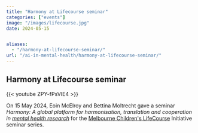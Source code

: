 ```yaml
---
title: "Harmony at Lifecourse seminar"
categories: ["events"]
image: "/images/lifecourse.jpg"
date: 2024-05-15


aliases:
  - "/harmony-at-lifecourse-seminar/"
url: "/ai-in-mental-health/harmony-at-lifecourse-seminar/"
---
```


## Harmony at Lifecourse seminar

{{< youtube ZPY-fPsVIE4 >}}

On 15 May 2024, Eoin McElroy and Bettina Moltrecht gave a seminar *Harmony: A global platform for harmonisation, translation and cooperation in [mental health research](/ai-in-mental-health/)* for the [Melbourne Children's LifeCourse](https://lifecourse.melbournechildrens.com/) Initiative seminar series.
